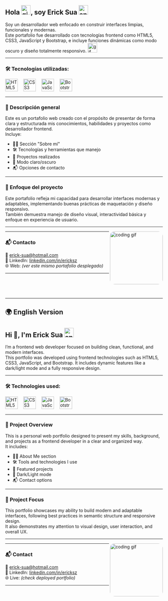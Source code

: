 <h2 align="left">Hola <img src="https://media.giphy.com/media/hvRJCLFzcasrR4ia7z/giphy.gif" height="30" alt="gif"/>, soy Erick Sua <img src="https://media4.giphy.com/media/v1.Y2lkPTc5MGI3NjExcmxiYTJ4dnpnYnptbmZlZGk4ZmgzOWR0NWozZjAxOTZsZXFxZm9xbiZlcD12MV9pbnRlcm5hbF9naWZfYnlfaWQmY3Q9Zw/nDmTGama5e9ZH6mlT3/giphy.gif" height="30" alt="sparkle gif"/> </h2>


<p align="left">
Soy un desarrollador web enfocado en construir interfaces limpias, funcionales y modernas.<br/>
Este portafolio fue desarrollado con tecnologías frontend como HTML5, CSS3, JavaScript y Bootstrap, e incluye funciones dinámicas como modo oscuro y diseño totalmente responsivo. <img src="https://media.giphy.com/media/v1.Y2lkPTc5MGI3NjExN2Q3eWkyeHl3YWc1cHFyMXNzeDJzMDJzZnY4MmFzMG4xMWZxazB6eCZlcD12MV9naWZzX3NlYXJjaCZjdD1n/h0Cq1ClzO3UpupFPjP/giphy.gif" height="30" alt="gif"/>
</p>

---

### 🛠️ Tecnologías utilizadas:

<div align="left">
  <img src="https://cdn.jsdelivr.net/gh/devicons/devicon/icons/html5/html5-original.svg" height="40" alt="HTML5 logo"/>
  <img width="10"/>
  <img src="https://cdn.jsdelivr.net/gh/devicons/devicon/icons/css3/css3-original.svg" height="40" alt="CSS3 logo"/>
  <img width="10"/>
  <img src="https://cdn.jsdelivr.net/gh/devicons/devicon/icons/javascript/javascript-original.svg" height="40" alt="JavaScript logo"/>
  <img width="10"/>
  <img src="https://cdn.jsdelivr.net/gh/devicons/devicon/icons/bootstrap/bootstrap-original.svg" height="40" alt="Bootstrap logo"/>
</div>

---

### 📄 Descripción general

Este es un portafolio web creado con el propósito de presentar de forma clara y estructurada mis conocimientos, habilidades y proyectos como desarrollador frontend.  
Incluye:

- 🧑‍💼 Sección "Sobre mí"
- 🛠️ Tecnologías y herramientas que manejo
- 💼 Proyectos realizados
- 🌙 Modo claro/oscuro
- 📬 Opciones de contacto

---

### 🎯 Enfoque del proyecto

Este portafolio refleja mi capacidad para desarrollar interfaces modernas y adaptables, implementando buenas prácticas de maquetación y diseño responsivo.  
También demuestra manejo de diseño visual, interactividad básica y enfoque en experiencia de usuario.

---

<img align="right" src="https://media.giphy.com/media/v1.Y2lkPTc5MGI3NjExYjhzdHpsYmY1OWxtdThjcDZmdG1qZ3hyOGR1bjhobWJsODNvYmk5OCZlcD12MV9naWZzX3NlYXJjaCZjdD1n/78XCFBGOlS6keY1Bil/giphy.gif" height="169" style="border-radius: 15px;" alt="coding gif" />

---

### 📬 Contacto

📧 erick-sua@hotmail.com  
💼 LinkedIn: [linkedin.com/in/ericksz](https://www.linkedin.com/in/ericksz)  
🌐 Web: *(ver este mismo portafolio desplegado)*

---

<br/><br/><br/>

---

## 🌍 English Version

<h2 align="left">Hi 👋, I'm Erick Sua <img src="https://media.giphy.com/media/hvRJCLFzcasrR4ia7z/giphy.gif" height="30" alt="sparkle gif"/></h2>

<p align="left">
I’m a frontend web developer focused on building clean, functional, and modern interfaces.<br/>
This portfolio was developed using frontend technologies such as HTML5, CSS3, JavaScript, and Bootstrap. It includes dynamic features like a dark/light mode and a fully responsive design.
</p>

---

### 🛠️ Technologies used:

<div align="left">
  <img src="https://cdn.jsdelivr.net/gh/devicons/devicon/icons/html5/html5-original.svg" height="40" alt="HTML5 logo"/>
  <img width="10"/>
  <img src="https://cdn.jsdelivr.net/gh/devicons/devicon/icons/css3/css3-original.svg" height="40" alt="CSS3 logo"/>
  <img width="10"/>
  <img src="https://cdn.jsdelivr.net/gh/devicons/devicon/icons/javascript/javascript-original.svg" height="40" alt="JavaScript logo"/>
  <img width="10"/>
  <img src="https://cdn.jsdelivr.net/gh/devicons/devicon/icons/bootstrap/bootstrap-original.svg" height="40" alt="Bootstrap logo"/>
</div>

---

### 📄 Project Overview

This is a personal web portfolio designed to present my skills, background, and projects as a frontend developer in a clear and organized way.  
It includes:

- 🧑‍💼 About Me section  
- 🛠️ Tools and technologies I use  
- 💼 Featured projects  
- 🌙 Dark/Light mode  
- 📬 Contact options  

---

### 🎯 Project Focus

This portfolio showcases my ability to build modern and adaptable interfaces, following best practices in semantic structure and responsive design.  
It also demonstrates my attention to visual design, user interaction, and overall UX.

---

<img align="right" src="https://media.giphy.com/media/v1.Y2lkPTc5MGI3NjExYjhzdHpsYmY1OWxtdThjcDZmdG1qZ3hyOGR1bjhobWJsODNvYmk5OCZlcD12MV9naWZzX3NlYXJjaCZjdD1n/78XCFBGOlS6keY1Bil/giphy.gif" height="169" style="border-radius: 15px;" alt="coding gif" />

---

### 📬 Contact

📧 erick-sua@hotmail.com  
💼 LinkedIn: [linkedin.com/in/ericksz](https://www.linkedin.com/in/ericksz)  
🌐 Live: *(check deployed portfolio)*

---
